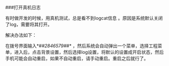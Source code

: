 ###打开真机日志

有时做开发的时候，用真机测试，总是看不到logcat信息 。原因是系统默认关闭了log，需要将其打开。

解决办法如下：
 
在拨号界面输入*#*#2846579#*#* ，然后系统会自动弹出一个菜单，选择工程菜单，进入后，点击背景设置，然后选择log设置，将默认的设置成开启状态，然后手机可能会自动重启，如果不自动重启，请手动重启。重启之后就行了。